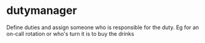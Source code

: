 # dutymanager
Define duties and assign someone who is responsible for the duty. Eg for an on-call rotation or who's turn it is to buy the drinks
